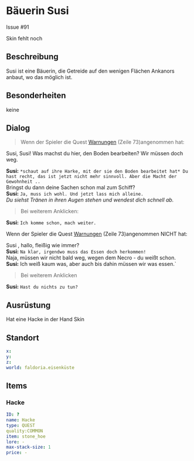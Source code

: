# Bäuerin Susi <!-- omit in toc -->

Issue #91

Skin fehlt noch

## Beschreibung

Susi ist eine Bäuerin, die Getreide auf den wenigen Flächen Ankanors anbaut, wo das möglich ist. 

## Besonderheiten

keine

## Dialog

> Wenn der Spieler die Quest [Warnungen](../einuebung-der-waffe/README.md) (Zeile 73)angenommen hat:

Susi, Susi!  Was machst du hier, den Boden bearbeiten? Wir müssen doch weg.   

**Susi:**  `*schaut auf ihre Harke, mit der sie den Boden bearbeitet hat* Du hast recht, das ist jetzt nicht mehr sinnvoll. Aber die Macht der Gewohnheit .. `  
Bringst du dann deine Sachen schon mal zum Schiff?    
**Susi:** `Ja, muss ich wohl. Und jetzt lass mich alleine.`   
*Du siehst Tränen in ihren Augen stehen und wendest dich schnell ab.*

> Bei weiterem Anklicken:

**Susi:** `Ich komme schon, mach weiter.`


Wenn der Spieler die Quest [Warnungen](../einuebung-der-waffe/README.md) (Zeile 73)angenommen NICHT hat:


Susi , hallo, fleißig wie immer?   
**Susi:** `Na klar, irgendwo muss das Essen doch herkommen!`   
Naja, müssen wir nicht bald weg, wegen dem Necro - du weißt schon.   
**Susi:** Ich weiß kaum was, aber auch bis dahin müssen wir was essen.`   

> Bei weiterem Anklicken

**Susi:** `Hast du nichts zu tun? `


## Ausrüstung

Hat eine Hacke in der Hand
Skin

## Standort

```yml
x: 
y: 
z: 
world: faldoria.eisenküste
```

## Items

### Hacke

```yml
ID: ?
name: Hacke
type: QUEST
quality:COMMON
item: stone_hoe
lore: -
max-stack-size: 1
price: -
```

